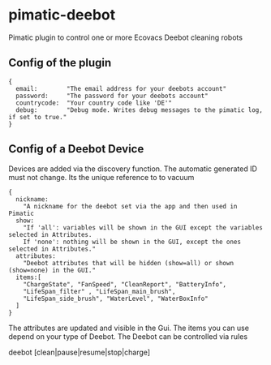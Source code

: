 # pimatic-deebot
Pimatic plugin to control one or more Ecovacs Deebot cleaning robots

## Config of the plugin
```
{
  email:        "The email address for your deebots account"
  password:     "The password for your deebots account"
  countrycode:  "Your country code like 'DE'"
  debug:        "Debug mode. Writes debug messages to the pimatic log, if set to true."
}
```

## Config of a Deebot Device

Devices are added via the discovery function.
The automatic generated ID must not change. Its the unique reference to to vacuum

```
{
  nickname:
    "A nickname for the deebot set via the app and then used in Pimatic
  show:       
    "If 'all': variables will be shown in the GUI except the variables selected in Attributes.
    If 'none': nothing will be shown in the GUI, except the ones selected in Attributes."
  attributes:
    "Deebot attributes that will be hidden (show=all) or shown (show=none) in the GUI."
  items:[
    "ChargeState", "FanSpeed", "CleanReport", "BatteryInfo",
    "LifeSpan_filter" , "LifeSpan_main_brush",
    "LifeSpan_side_brush", "WaterLevel", "WaterBoxInfo"
  ]
}
```

The attributes are updated and visible in the Gui. The items you can use depend on your type of Deebot.
The Deebot can be controlled via rules

deebot <Pimatic DeebBot ID> [clean|pause|resume|stop|charge]
